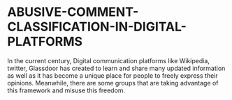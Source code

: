 # ABUSIVE-COMMENT-CLASSIFICATION-IN-DIGITAL-PLATFORMS
In the current century, Digital communication platforms like Wikipedia, twitter, Glassdoor has created to learn and share many updated information as well as it has become a unique place for people to freely express their opinions. Meanwhile, there are some groups that are taking advantage of this framework and misuse this freedom.

